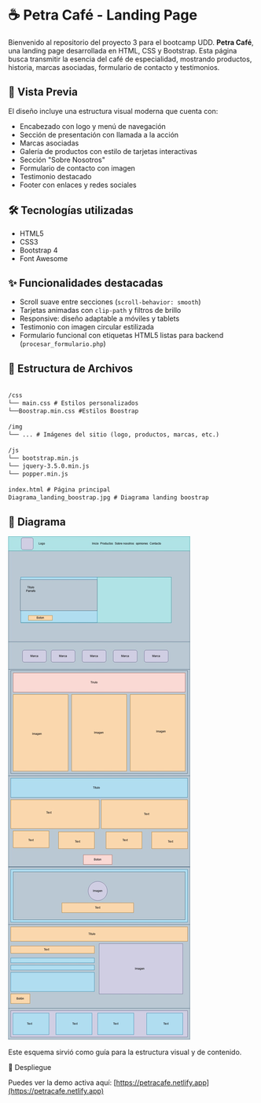 # ☕ Petra Café - Landing Page

Bienvenido al repositorio del proyecto 3 para el bootcamp UDD. **Petra Café**, una landing page desarrollada en HTML, CSS y Bootstrap. Esta página busca transmitir la esencia del café de especialidad, mostrando productos, historia, marcas asociadas, formulario de contacto y testimonios.

## 📸 Vista Previa

El diseño incluye una estructura visual moderna que cuenta con:

- Encabezado con logo y menú de navegación
- Sección de presentación con llamada a la acción
- Marcas asociadas
- Galería de productos con estilo de tarjetas interactivas
- Sección "Sobre Nosotros"
- Formulario de contacto con imagen
- Testimonio destacado
- Footer con enlaces y redes sociales

## 🛠 Tecnologías utilizadas

- HTML5
- CSS3
- Bootstrap 4
- Font Awesome

## ✨ Funcionalidades destacadas

- Scroll suave entre secciones (`scroll-behavior: smooth`)
- Tarjetas animadas con `clip-path` y filtros de brillo
- Responsive: diseño adaptable a móviles y tablets
- Testimonio con imagen circular estilizada
- Formulario funcional con etiquetas HTML5 listas para backend (`procesar_formulario.php`)

## 📁 Estructura de Archivos
```text

/css
└── main.css # Estilos personalizados
└──Boostrap.min.css #Estilos Boostrap

/img
└── ... # Imágenes del sitio (logo, productos, marcas, etc.)

/js
└── bootstrap.min.js
└── jquery-3.5.0.min.js
└── popper.min.js

index.html # Página principal
Diagrama_landing_boostrap.jpg # Diagrama landing boostrap

```
## 👀 Diagrama

![Diagrama_landing](Diagrama_landing_boostrap.jpg)

Este esquema sirvió como guía para la estructura visual y de contenido.

🚀 Despliegue

Puedes ver la demo activa aquí: [https://petracafe.netlify.app](https://petracafe.netlify.app)
